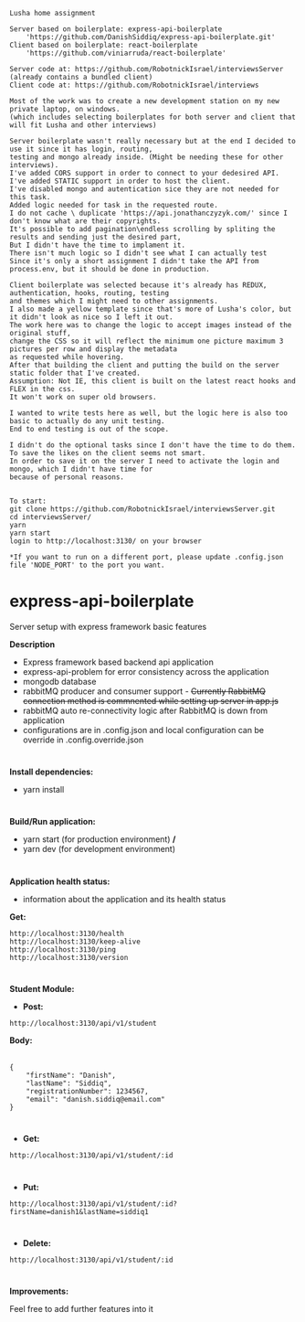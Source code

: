 ```
Lusha home assignment

Server based on boilerplate: express-api-boilerplate 
	'https://github.com/DanishSiddiq/express-api-boilerplate.git'
Client based on boilerplate: react-boilerplate  
	'https://github.com/viniarruda/react-boilerplate'

Server code at: https://github.com/RobotnickIsrael/interviewsServer (already contains a bundled client)
Client code at: https://github.com/RobotnickIsrael/interviews

Most of the work was to create a new development station on my new private laptop, on windows. 
(which includes selecting boilerplates for both server and client that will fit Lusha and other interviews)

Server boilerplate wasn't really necessary but at the end I decided to use it since it has login, routing,
testing and mongo already inside. (Might be needing these for other interviews).
I've added CORS support in order to connect to your dedesired API.
I've added STATIC support in order to host the client.
I've disabled mongo and autentication sice they are not needed for this task.
Added logic needed for task in the requested route.
I do not cache \ duplicate 'https://api.jonathanczyzyk.com/' since I don't know what are their copyrights.
It's possible to add pagination\endless scrolling by spliting the results and sending just the desired part,
But I didn't have the time to implament it.
There isn't much logic so I didn't see what I can actually test
Since it's only a short assignment I didn't take the API from process.env, but it should be done in production.

Client boilerplate was selected because it's already has REDUX, authentication, hooks, routing, testing
and themes which I might need to other assignments.
I also made a yellow template since that's more of Lusha's color, but it didn't look as nice so I left it out.
The work here was to change the logic to accept images instead of the original stuff,
change the CSS so it will reflect the minimum one picture maximum 3 pictures per row and display the metadata
as requested while hovering.
After that building the client and putting the build on the server static folder that I've created.
Assumption: Not IE, this client is built on the latest react hooks and FLEX in the css.
It won't work on super old browsers.

I wanted to write tests here as well, but the logic here is also too basic to actually do any unit testing.
End to end testing is out of the scope.

I didn't do the optional tasks since I don't have the time to do them.
To save the likes on the client seems not smart.
In order to save it on the server I need to activate the login and mongo, which I didn't have time for 
because of personal reasons.


To start:
git clone https://github.com/RobotnickIsrael/interviewsServer.git
cd interviewsServer/
yarn
yarn start
login to http://localhost:3130/ on your browser

*If you want to run on a different port, please update .config.json file 'NODE_PORT' to the port you want.
```

# express-api-boilerplate
Server setup with express framework basic features

**Description**
* Express framework based backend api application
* express-api-problem for error consistency across the application
* mongodb database
* rabbitMQ producer and consumer support - ~~Currently RabbitMQ connection method is commnented while setting up server in app.js~~
* rabbitMQ auto re-connectivity logic after RabbitMQ is down from application
* configurations are in .config.json and local configuration can be override in .config.override.json

#
**Install dependencies:**
* yarn install

#
**Build/Run application:**
* yarn start (for production environment) **/**
* yarn dev (for development environment)

#
**Application health status:**
* information about the application and its health status

**Get:**
```
http://localhost:3130/health
http://localhost:3130/keep-alive
http://localhost:3130/ping
http://localhost:3130/version
```
#
**Student Module:**

* **Post:**
```
http://localhost:3130/api/v1/student
```
**Body:**
######
```
{
	"firstName": "Danish",
	"lastName": "Siddiq",
	"registrationNumber": 1234567,
	"email": "danish.siddiq@email.com"
}
```

#
* **Get:**
```
http://localhost:3130/api/v1/student/:id
```

#
* **Put:**
```
http://localhost:3130/api/v1/student/:id?firstName=danish1&lastName=siddiq1
```

#
* **Delete:**
```
http://localhost:3130/api/v1/student/:id
```

#
**Improvements:**

Feel free to add further features into it

